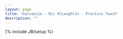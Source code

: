 ```yaml
---
layout: page
title: "Galvanize - Ric McLaughlin - Practice Teach"
description: ""
---
```

{% include JB/setup %}
<script src="http://static.jsbin.com/js/embed.min.js?3.35.13"></script>
